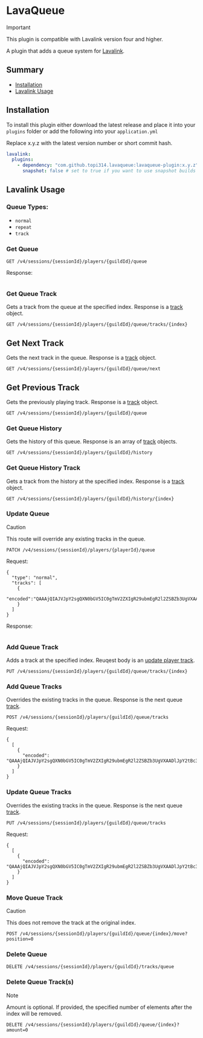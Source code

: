 # LavaQueue

> [!IMPORTANT]
> This plugin is compatible with Lavalink version four and higher.

A plugin that adds a queue system for [Lavalink](https://github.com/lavalink-devs/Lavalink).

## Summary

* [Installation](#installation)
* [Lavalink Usage](#lavalink-usage)

## Installation

To install this plugin either download the latest release and place it into your `plugins` folder or add the following into your `application.yml`

Replace x.y.z with the latest version number or short commit hash.

```yaml
lavalink:
  plugins:
    - dependency: "com.github.topi314.lavaqueue:lavaqueue-plugin:x.y.z"
      snapshot: false # set to true if you want to use snapshot builds (currently required)
```

## Lavalink Usage

### Queue Types:

* `normal`
* `repeat`
* `track`

### Get Queue

```
GET /v4/sessions/{sessionId}/players/{guildId}/queue
```

Response:

```
```

### Get Queue Track

Gets a track from the queue at the specified index. Response is a [track](https://lavalink.dev/api/rest#track) object.

```
GET /v4/sessions/{sessionId}/players/{guildId}/queue/tracks/{index}
```

## Get Next Track

Gets the next track in the queue. Response is a [track](https://lavalink.dev/api/rest#track) object.

```
GET /v4/sessions/{sessionId}/players/{guildId}/queue/next
```

## Get Previous Track

Gets the previously playing track. Response is a [track](https://lavalink.dev/api/rest#track) object.

```
GET /v4/sessions/{sessionId}/players/{guildId}/queue
```

### Get Queue History

Gets the history of this queue. Response is an array of [track](https://lavalink.dev/api/rest#track) objects.

```
GET /v4/sessions/{sessionId}/players/{guildId}/history
```

### Get Queue History Track

Gets a track from the history at the specified index. Response is a [track](https://lavalink.dev/api/rest#track) object.

```
GET /v4/sessions/{sessionId}/players/{guildId}/history/{index}
```

### Update Queue

> [!CAUTION]
> This route will override any existing tracks in the queue.

```
PATCH /v4/sessions/{sessionId}/players/{playerId}/queue
```

Request:

```json5
{
  "type": "normal",
  "tracks": [
    {
      "encoded":"QAAAjQIAJVJpY2sgQXN0bGV5IC0gTmV2ZXIgR29ubmEgR2l2ZSBZb3UgVXAADlJpY2tBc3RsZXlWRVZPAAAAAAADPCAAC2RRd"
    }
  ]
}
```

Response:

```
```

### Add Queue Track

Adds a track at the specified index. Reuqest body is an [update player track](https://lavalink.dev/api/rest#update-player-track).

```
PUT /v4/sessions/{sessionId}/players/{guildId}/queue/tracks/{index}
```

### Add Queue Tracks

Overrides the existing tracks in the queue. Response is the next queue [track](https://lavalink.dev/api/rest#track).

```
POST /v4/sessions/{sessionId}/players/{guildId}/queue/tracks
```

Request:

```json5
{
  [
    {
      "encoded": "QAAAjQIAJVJpY2sgQXN0bGV5IC0gTmV2ZXIgR29ubmEgR2l2ZSBZb3UgVXAADlJpY2tBc3RsZXlWRVZPAAAAAAADPCAAC2RRd"
    }
  ]
}
```

### Update Queue Tracks

Overrides the existing tracks in the queue. Response is the next queue [track](https://lavalink.dev/api/rest#track).

```
PUT /v4/sessions/{sessionId}/players/{guildId}/queue/tracks
```

Request:

```json5
{
  [
    {
      "encoded": "QAAAjQIAJVJpY2sgQXN0bGV5IC0gTmV2ZXIgR29ubmEgR2l2ZSBZb3UgVXAADlJpY2tBc3RsZXlWRVZPAAAAAAADPCAAC2RRd"
    }
  ]
}
```

### Move Queue Track

> [!CAUTION]
> This does not remove the track at the original index.

```
POST /v4/sessions/{sessionId}/players/{guildId}/queue/{index}/move?position=0
```

### Delete Queue

```
DELETE /v4/sessions/{sessionId}/players/{guildId}/tracks/queue
```

### Delete Queue Track(s)

> [!NOTE]
> Amount is optional. If provided, the specified number of elements after the index will be removed.

```
DELETE /v4/sessions/{sessionId}/players/{guildId}/queue/{index}?amount=0
```